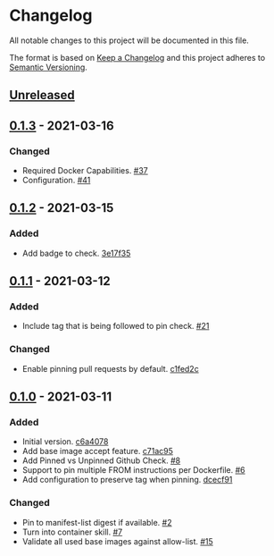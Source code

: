 # Changelog

All notable changes to this project will be documented in this file.

The format is based on [Keep a Changelog](http://keepachangelog.com/)
and this project adheres to [Semantic Versioning](http://semver.org/).

## [Unreleased](https://github.com/atomist-skills/docker-base-image-policy/compare/0.1.3...HEAD)

## [0.1.3](https://github.com/atomist-skills/docker-base-image-policy/compare/0.1.2...0.1.3) - 2021-03-16

### Changed

-   Required Docker Capabilities. [#37](https://github.com/atomist-skills/docker-base-image-policy/issues/37)
-   Configuration. [#41](https://github.com/atomist-skills/docker-base-image-policy/issues/41)

## [0.1.2](https://github.com/atomist-skills/docker-base-image-policy/compare/0.1.1...0.1.2) - 2021-03-15

### Added

-   Add badge to check. [3e17f35](https://github.com/atomist-skills/docker-base-image-policy/commit/3e17f35d408381a0e7f6f7dedad0433da5f069b9)

## [0.1.1](https://github.com/atomist-skills/docker-base-image-policy/compare/0.1.0...0.1.1) - 2021-03-12

### Added

-   Include tag that is being followed to pin check. [#21](https://github.com/atomist-skills/docker-base-image-policy/issues/21)

### Changed

-   Enable pinning pull requests by default. [c1fed2c](https://github.com/atomist-skills/docker-base-image-policy/commit/c1fed2cf559f4f16e1c384ccfb846ce7c67fa78c)

## [0.1.0](https://github.com/atomist-skills/docker-base-image-policy/tree/0.1.0) - 2021-03-11

### Added

-   Initial version. [c6a4078](https://github.com/atomist-skills/docker-base-image-policy/commit/c6a407887bbe3a22951c4fbdab4bc61ee8899e1d)
-   Add base image accept feature. [c71ac95](https://github.com/atomist-skills/docker-base-image-policy/commit/c71ac95524a205e8c5bea95266b66408a9d66e38)
-   Add Pinned vs Unpinned Github Check. [#8](https://github.com/atomist-skills/docker-base-image-policy/issues/8)
-   Support to pin multiple FROM instructions per Dockerfile. [#6](https://github.com/atomist-skills/docker-base-image-policy/issues/6)
-   Add configuration to preserve tag when pinning. [dcecf91](https://github.com/atomist-skills/docker-base-image-policy/commit/dcecf91a74ea67b346ae4f965f32e2b0c9ea611e)

### Changed

-   Pin to manifest-list digest if available. [#2](https://github.com/atomist-skills/docker-base-image-policy/issues/2)
-   Turn into container skill. [#7](https://github.com/atomist-skills/docker-base-image-policy/issues/7)
-   Validate all used base images against allow-list. [#15](https://github.com/atomist-skills/docker-base-image-policy/issues/15)
